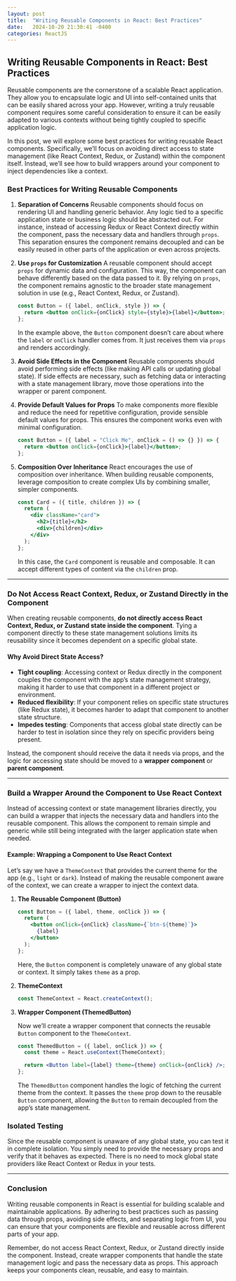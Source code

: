 ```yaml
---
layout: post
title:  "Writing Reusable Components in React: Best Practices"
date:   2024-10-20 21:30:41 -0400
categories: ReactJS
---
```

## Writing Reusable Components in React: Best Practices

Reusable components are the cornerstone of a scalable React application. They allow you to encapsulate logic and UI into self-contained units that can be easily shared across your app. However, writing a truly reusable component requires some careful consideration to ensure it can be easily adapted to various contexts without being tightly coupled to specific application logic.

In this post, we will explore some best practices for writing reusable React components. Specifically, we’ll focus on avoiding direct access to state management (like React Context, Redux, or Zustand) within the component itself. Instead, we’ll see how to build wrappers around your component to inject dependencies like a context.

### Best Practices for Writing Reusable Components

1. **Separation of Concerns**
   Reusable components should focus on rendering UI and handling generic behavior. Any logic tied to a specific application state or business logic should be abstracted out. For instance, instead of accessing Redux or React Context directly within the component, pass the necessary data and handlers through `props`. This separation ensures the component remains decoupled and can be easily reused in other parts of the application or even across projects.

2. **Use `props` for Customization**
   A reusable component should accept `props` for dynamic data and configuration. This way, the component can behave differently based on the data passed to it. By relying on `props`, the component remains agnostic to the broader state management solution in use (e.g., React Context, Redux, or Zustand).

   ```jsx
   const Button = ({ label, onClick, style }) => {
     return <button onClick={onClick} style={style}>{label}</button>;
   };
   ```

   In the example above, the `Button` component doesn’t care about where the `label` or `onClick` handler comes from. It just receives them via `props` and renders accordingly.

3. **Avoid Side Effects in the Component**
   Reusable components should avoid performing side effects (like making API calls or updating global state). If side effects are necessary, such as fetching data or interacting with a state management library, move those operations into the wrapper or parent component.

4. **Provide Default Values for Props**
   To make components more flexible and reduce the need for repetitive configuration, provide sensible default values for props. This ensures the component works even with minimal configuration.

   ```jsx
   const Button = ({ label = "Click Me", onClick = () => {} }) => {
     return <button onClick={onClick}>{label}</button>;
   };
   ```

5. **Composition Over Inheritance**
   React encourages the use of composition over inheritance. When building reusable components, leverage composition to create complex UIs by combining smaller, simpler components.

   ```jsx
   const Card = ({ title, children }) => {
     return (
       <div className="card">
         <h2>{title}</h2>
         <div>{children}</div>
       </div>
     );
   };
   ```

   In this case, the `Card` component is reusable and composable. It can accept different types of content via the `children` prop.

---

### Do Not Access React Context, Redux, or Zustand Directly in the Component

When creating reusable components, **do not directly access React Context, Redux, or Zustand state inside the component**. Tying a component directly to these state management solutions limits its reusability since it becomes dependent on a specific global state.

#### Why Avoid Direct State Access?

- **Tight coupling**: Accessing context or Redux directly in the component couples the component with the app’s state management strategy, making it harder to use that component in a different project or environment.
- **Reduced flexibility**: If your component relies on specific state structures (like Redux state), it becomes harder to adapt that component to another state structure.
- **Impedes testing**: Components that access global state directly can be harder to test in isolation since they rely on specific providers being present.

Instead, the component should receive the data it needs via props, and the logic for accessing state should be moved to a **wrapper component** or **parent component**.

---

### Build a Wrapper Around the Component to Use React Context

Instead of accessing context or state management libraries directly, you can build a wrapper that injects the necessary data and handlers into the reusable component. This allows the component to remain simple and generic while still being integrated with the larger application state when needed.

#### Example: Wrapping a Component to Use React Context

Let’s say we have a `ThemeContext` that provides the current theme for the app (e.g., `light` or `dark`). Instead of making the reusable component aware of the context, we can create a wrapper to inject the context data.

1. **The Reusable Component (Button)**

   ```jsx
   const Button = ({ label, theme, onClick }) => {
     return (
       <button onClick={onClick} className={`btn-${theme}`}>
         {label}
       </button>
     );
   };
   ```

   Here, the `Button` component is completely unaware of any global state or context. It simply takes `theme` as a prop.

2. **ThemeContext**

   ```jsx
   const ThemeContext = React.createContext();
   ```

3. **Wrapper Component (ThemedButton)**

   Now we’ll create a wrapper component that connects the reusable `Button` component to the `ThemeContext`.

   ```jsx
   const ThemedButton = ({ label, onClick }) => {
     const theme = React.useContext(ThemeContext);

     return <Button label={label} theme={theme} onClick={onClick} />;
   };
   ```

   The `ThemedButton` component handles the logic of fetching the current theme from the context. It passes the `theme` prop down to the reusable `Button` component, allowing the `Button` to remain decoupled from the app’s state management.

### Isolated Testing

Since the reusable component is unaware of any global state, you can test it in complete isolation. You simply need to provide the necessary props and verify that it behaves as expected. There is no need to mock global state providers like React Context or Redux in your tests.

---

### Conclusion

Writing reusable components in React is essential for building scalable and maintainable applications. By adhering to best practices such as passing data through props, avoiding side effects, and separating logic from UI, you can ensure that your components are flexible and reusable across different parts of your app.

Remember, do not access React Context, Redux, or Zustand directly inside the component. Instead, create wrapper components that handle the state management logic and pass the necessary data as props. This approach keeps your components clean, reusable, and easy to maintain.
